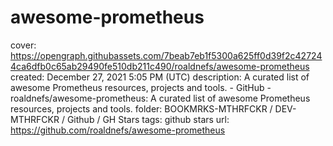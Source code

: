 # awesome-prometheus

cover: https://opengraph.githubassets.com/7beab7eb1f5300a625ff0d39f2c427244ca6dfb0c65ab29490fe510db211c490/roaldnefs/awesome-prometheus
created: December 27, 2021 5:05 PM (UTC)
description: A curated list of awesome Prometheus resources, projects and tools. - GitHub - roaldnefs/awesome-prometheus: A curated list of awesome Prometheus resources, projects and tools.
folder: BOOKMRKS-MTHRFCKR / DEV-MTHRFCKR / Github / GH Stars
tags: github stars
url: https://github.com/roaldnefs/awesome-prometheus